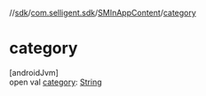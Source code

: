 //[sdk](../../../index.md)/[com.selligent.sdk](../index.md)/[SMInAppContent](index.md)/[category](category.md)

# category

[androidJvm]\
open val [category](category.md): [String](https://developer.android.com/reference/kotlin/java/lang/String.html)
